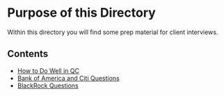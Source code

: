 # Purpose of this Directory
Within this directory you will find some prep material for client interviews.

## Contents
- [How to Do Well in QC](https://github.com/211129-Enterprise/demos/blob/main/interviews/how-to-do-well-in-qc.md)
- [Bank of America and Citi Questions](https://github.com/211129-Enterprise/demos/blob/main/interviews/bofa-and-citi.md)
- [BlackRock Questions](https://github.com/211129-Enterprise/demos/blob/main/interviews/blackrock.md)
